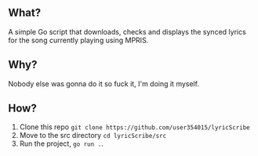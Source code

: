 ## What?
A simple Go script that downloads, checks and displays the synced lyrics for the song currently playing using MPRIS.

## Why?
Nobody else was gonna do it so fuck it, I'm doing it myself.

## How?
1. Clone this repo ```git clone https://github.com/user354015/lyricScribe```
2. Move to the src directory ```cd lyricScribe/src```
3. Run the project, ```go run .```.
